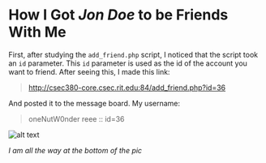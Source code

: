[proof]: ./proof
# How I Got _Jon Doe_ to be Friends With Me

First, after studying the `add_friend.php` script, I noticed that the script took an `id` parameter. This `id` parameter is used as the id of the account you want to friend. After seeing this, I made this link:

> http://csec380-core.csec.rit.edu:84/add_friend.php?id=36

And posted it to the message board. My username:

> oneNutW0nder reee :: id=36

![alt text][proof]

_I am all the way at the bottom of the pic_
